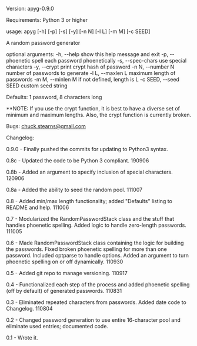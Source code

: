 Version: apyg-0.9.0

Requirements: Python 3 or higher

usage: apyg [-h] [-p] [-s] [-y] [-n N] [-l L] [-m M] [-c SEED]

A random password generator

optional arguments:
  -h, --help            show this help message and exit
  -p, --phoenetic       spell each password phoenetically
  -s, --spec-chars      use special characters
  -y, --crypt           print crypt hash of password
  -n N, --number N      number of passwords to generate
  -l L, --maxlen L      maximum length of passwords
  -m M, --minlen M      if not defined, length is L
  -c SEED, --seed SEED  custom seed string

Defaults: 1 password, 8 characters long

**NOTE: If you use the crypt function, it is best to have a diverse set of
minimum and maximum lengths. Also, the crypt function is currently broken.

Bugs: chuck.stearns@gmail.com

Changelog:

0.9.0 - Finally pushed the commits for updating to Python3 syntax.

0.8c - Updated the code to be Python 3 compliant. 190906

0.8b - Added an argument to specify inclusion of special characters. 120906

0.8a - Added the ability to seed the random pool. 111007

0.8 - Added min/max length functionality; added "Defaults" listing to README
and help. 111006

0.7 - Modularized the RandomPasswordStack class and the stuff that handles
phoenetic spelling. Added logic to handle zero-length passwords. 111005

0.6 - Made RandomPasswordStack class containing the logic for building
the passwords. Fixed broken phoenetic spelling for more than one password.
Included optparse to handle options. Added an argument to turn phoenetic
spelling on or off dynamically. 110930

0.5 - Added git repo to manage versioning. 110917

0.4 - Functionalized each step of the process and added
phoenetic spelling (off by default) of generated passwords. 110831

0.3 - Eliminated repeated characters from passwords. Added
date code to Changelog. 110804

0.2 - Changed password generation to use entire 16-character 
pool and eliminate used entries; documented code.

0.1 - Wrote it.
